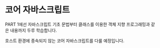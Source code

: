 # 코어 자바스크립트 
PART 1에선 자바스크립트 기초 문법부터 클래스를 이용한 객체 지향 프로그래밍과 같은 내용까지 두루 학습합니다.

호스트 환경에 종속되지 않는 코어 자바스크립트를 다룰 예정입니다.

